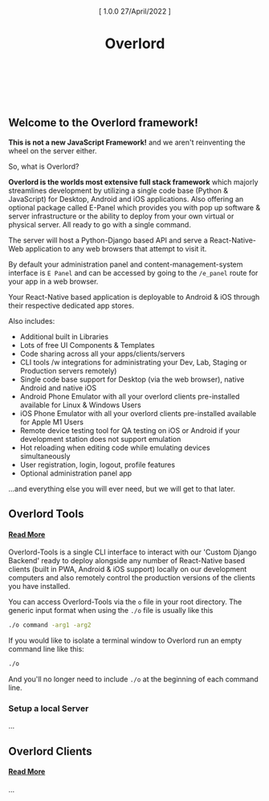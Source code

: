 
<div style="margin:0 0 128px 0;">
    <p align="center" style="border-bottom:0px;padding:9px 0 0 0;"> [ 1.0.0 27/April/2022 ] </p>
    <h1 align="center" style="margin-bottom:64px;border-bottom:0px;"> Overlord </h1>
</div>

## Welcome to the Overlord framework!

**This is not a new JavaScript Framework!** and we aren't reinventing the wheel on the server either.

So, what is Overlord?

**Overlord is the worlds most extensive full stack framework** which majorly streamlines development by utilizing a
single code base (Python & JavaScript) for Desktop, Android and iOS applications. Also offering an optional package
called E-Panel which provides you with pop up software & server infrastructure or the ability to deploy from your own
virtual or physical server. All ready to go with a single command.

The server will host a Python-Django based API and serve a React-Native-Web application to any web browsers that attempt
to visit it.

By default your administration panel and content-management-system interface is `E Panel` and can be accessed by going
to the `/e_panel` route for your app in a web browser.

Your React-Native based application is deployable to Android & iOS through their respective dedicated app stores.

Also includes:

- Additional built in Libraries
- Lots of free UI Components & Templates
- Code sharing across all your apps/clients/servers
- CLI tools /w integrations for administrating your Dev, Lab, Staging or Production servers remotely)
- Single code base support for Desktop (via the web browser), native Android and native iOS
- Android Phone Emulator with all your overlord clients pre-installed available for Linux & Windows Users
- iOS Phone Emulator with all your overlord clients pre-installed available for Apple M1 Users
- Remote device testing tool for QA testing on iOS or Android if your development station does not support emulation
- Hot reloading when editing code while emulating devices simultaneously
- User registration, login, logout, profile features
- Optional administration panel app

...and everything else you will ever need, but we will get to that later.


## Overlord Tools
#### [Read More](https://github.com/EasterCompany/Overlord/blob/main/tools#readme)

Overlord-Tools is a single CLI interface to interact with our 'Custom Django Backend' ready to deploy alongside any
number of React-Native based clients (built in PWA, Android & iOS support) locally on our development computers and also
remotely control the production versions of the clients you have installed.

You can access Overlord-Tools via the `o` file in your root directory. The generic input format when using the `./o`
file is usually like this

```bash
./o command -arg1 -arg2
```

If you would like to isolate a terminal window to Overlord run an empty command line like this:

```bash
./o
```

And you'll no longer need to include `./o` at the beginning of each command line.


### Setup a local Server

...

## Overlord Clients
#### [Read More](https://github.com/EasterCompany/Overlord/tree/main/clients#readme)

...
